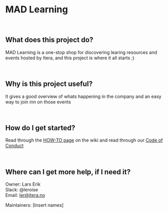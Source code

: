# MAD Learning

&nbsp;

## What does this project do?
MAD Learning is a one-stop shop for discovering learing resources and events hosted by Itera, and this project is where it all starts ;)  

&nbsp;

## Why is this project useful?
It gives a good overview of whats happening in the company and an easy way to join inn on those events  

&nbsp;

## How do I get started?
Read through the [HOW-TO page](https://github.com/Itera/mad-learning-web/wiki/How-to-get-started) on the wiki 
and read through our [Code of Conduct](https://github.com/Itera/mad-learning-web/blob/master/CODE_OF_CONDUCT.md)

&nbsp;

## Where can I get more help, if I need it?
Owner: Lars Erik  
Slack: @leroise  
Email: ler@itera.no  

Maintainers:
[Insert names]

